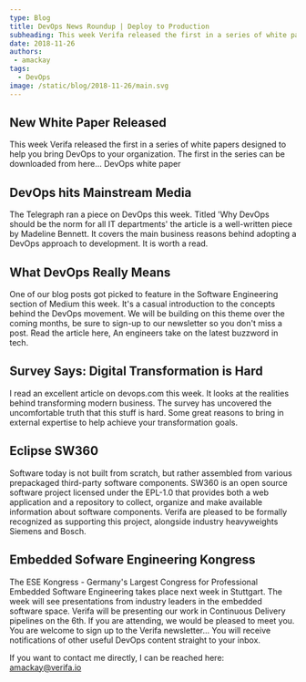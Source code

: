 ```yaml
---
type: Blog
title: DevOps News Roundup | Deploy to Production
subheading: This week Verifa released the first in a series of white papers designed to help you bring DevOps to your organization.
date: 2018-11-26
authors:
 - amackay
tags:
  - DevOps
image: /static/blog/2018-11-26/main.svg
---
```


## New White Paper Released

This week Verifa released the first in a series of white papers designed to help you bring DevOps to your organization. The first in the series can be downloaded from here... DevOps white paper

## DevOps hits Mainstream Media

The Telegraph ran a piece on DevOps this week. Titled 'Why DevOps should be the norm for all IT departments' the article is a well-written piece by Madeline Bennett. It covers the main business reasons behind adopting a DevOps approach to development. It is worth a read.

## What DevOps Really Means

One of our blog posts got picked to feature in the Software Engineering section of Medium this week. It's a casual introduction to the concepts behind the DevOps movement. We will be building on this theme over the coming months, be sure to sign-up to our newsletter so you don't miss a post. Read the article here, An engineers take on the latest buzzword in tech.

## Survey Says: Digital Transformation is Hard

I read an excellent article on devops.com this week. It looks at the realities behind transforming modern business. The survey has uncovered the uncomfortable truth that this stuff is hard. Some great reasons to bring in external expertise to help achieve your transformation goals.

## Eclipse SW360

Software today is not built from scratch, but rather assembled from various prepackaged third-party software components. SW360 is an open source software project licensed under the EPL-1.0 that provides both a web application and a repository to collect, organize and make available information about software components.
Verifa are pleased to be formally recognized as supporting this project, alongside industry heavyweights Siemens and Bosch.

## Embedded Sofware Engineering Kongress

The ESE Kongress - Germany's Largest Congress for Professional Embedded Software Engineering takes place next week in Stuttgart. The week will see presentations from industry leaders in the embedded software space. Verifa will be presenting our work in Continuous Delivery pipelines on the 6th. If you are attending, we would be pleased to meet you.
You are welcome to sign up to the Verifa newsletter... You will receive notifications of other useful DevOps content straight to your inbox.

If you want to contact me directly, I can be reached here: <amackay@verifa.io>
